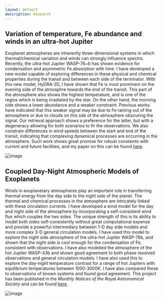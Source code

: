 ```yaml
---
layout: default
description: Research
---
```


## Variation of temperature, Fe abundance and winds in an ultra-hot Jupiter

Exoplanet atmospheres are inherently three-dimensional systems in which thermal/chemical variation and winds can strongly influence spectra. Recently, the ultra-hot Jupiter WASP-76~b has shown evidence for condensation and asymmetric Fe absorption with time. I have developed a new model capable of exploring differences in these physical and chemical properties during the transit and between each side of the terminator. With this new model, HyDRA-2D, I have shown that Fe is most prominent on the evening side of the atmosphre towards the end of the transit. This part of the atmosphere also shows the highest temperature, and is one of the regios which is being irradiated by the star. On the other hand, the morning side shows a lower abundance and a weaker constraint. Previous works have indicated that this weaker signal may be due to Fe raining out of the atmosphere or due to clouds on this sde of the atmosphere obscuring the signal. Our retrieval approach shows a preference for the latter, but with a degeneracy allowing for both scenarios to fir the observations. We also constrain differences in wind speeds between the start and end of the transit, indicating that complexing dynamical processes are occurring in the atmosphere. Such work shows great promise for robust constaints with current and future facilities, and my paper on this can be found [here](https://ui.adsabs.harvard.edu/abs/2022arXiv220611268G/abstract).

![image]({{site.baseurl}}/images/Fe_T_constraints.jpg)

## Coupled Day-Night Atmospheric Models of Exoplanets

Winds in exoplanetary atmospheres play an important role in transferring thermal energy from the day side to the night side of the planet. The thermal and chemical processes in the atmosphere are intricately linked with these circulation currents. I have developed a wind model for the day and night side of the atmosphere by incorporating a self-consistent wind flux which couples the two sides. The unique strength of this is its ability to model both sides self-consistently without great computational expense and provide a powerful intermediary between 1-D day side models and more complex 3-D general circulation models. I have used this model to explore the night side atmosphere of the ultra-hot Jupiter WASP-76b, and shown that the night side is cool enough for the condensation of Fe, consistent with observations. I have also modelled the atmosphere of the hot Jupiter WASP-43b and shown good agreement to both phase resolved observations and general circulation models. I have also used this to explore the day-night temperature contrast for a range of hot Jupiters with equilibrium temperatures between 1000-3000K. I have also compared these to observations of known systems and found good agreement. This project has been published in the _Monthly Notices of the Royal Astronomical Society_ and can be found [here](https://ui.adsabs.harvard.edu/abs/2020MNRAS.tmp.2928G/abstract).

![image]({{site.baseurl}}/images/dT_T_combine.jpg)


